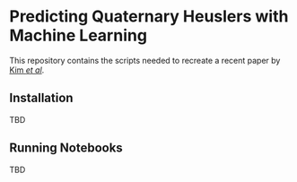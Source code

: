 # Predicting Quaternary Heuslers with Machine Learning

This repository contains the scripts needed to recreate a recent paper by [Kim *et al*](#). 

## Installation

TBD

## Running Notebooks

TBD
